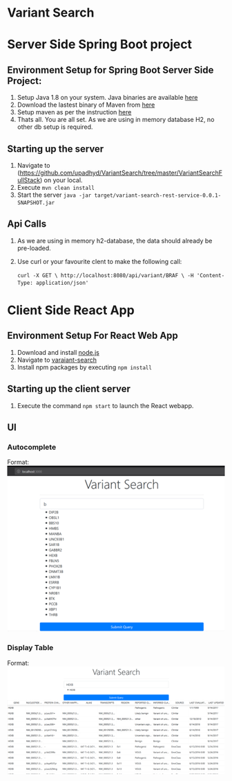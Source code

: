 # Variant Search

# Server Side Spring Boot project

## Environment Setup for Spring Boot Server Side Project:

1. Setup Java 1.8 on your system. Java binaries are available [here](https://www.oracle.com/technetwork/java/javase/downloads/jdk8-downloads-2133151.html)
2. Download the lastest binary of Maven from [here](https://maven.apache.org/download.cgi)
3. Setup maven as per the instruction [here](https://maven.apache.org/install.html)
4. Thats all. You are all set. As we are using in memory database H2, no other db setup is required.

## Starting up the server

1. Navigate to (https://github.com/upadhyd/VariantSearch/tree/master/VariantSearchFullStack) on your local.
2. Execute `mvn clean install`
3. Start the server `java -jar target/variant-search-rest-service-0.0.1-SNAPSHOT.jar`

## Api Calls

1. As we are using in memory h2-database, the data should already be pre-loaded.
2. Use curl or your favourite clent to make the following call:

   `curl -X GET \ http://localhost:8080/api/variant/BRAF \ -H 'Content-Type: application/json'`

# Client Side React App

## Environment Setup For React Web App

1. Download and install [node.js](https://nodejs.org/en/download/)
2. Navigate to [varaiant-search](https://github.com/upadhyd/VariantSearch/tree/master/varaiant-search)
3. Install npm packages by executing `npm install`

## Starting up the client server

1. Execute the command `npm start` to launch the React webapp.

## UI

### Autocomplete

Format: ![AutoComplete](https://github.com/upadhyd/VariantSearch/blob/master/variant-search-autosuggest.PNG)

### Display Table

Format: ![Display Table](https://github.com/upadhyd/VariantSearch/blob/master/Variant-search-search-result.PNG)
